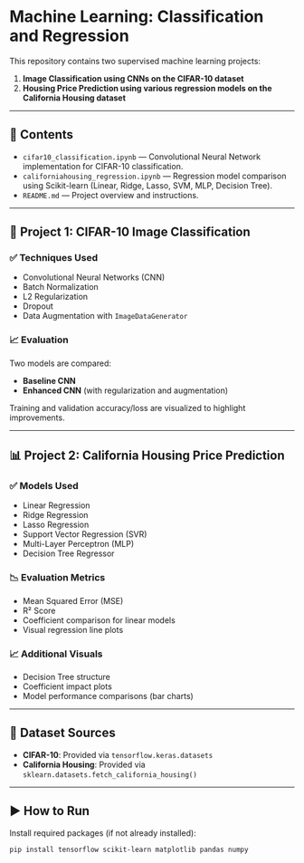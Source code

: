 # Machine Learning: Classification and Regression

This repository contains two supervised machine learning projects:

1. **Image Classification using CNNs on the CIFAR-10 dataset**
2. **Housing Price Prediction using various regression models on the California Housing dataset**

---

## 📁 Contents

- `cifar10_classification.ipynb` — Convolutional Neural Network implementation for CIFAR-10 classification.
- `californiahousing_regression.ipynb` — Regression model comparison using Scikit-learn (Linear, Ridge, Lasso, SVM, MLP, Decision Tree).
- `README.md` — Project overview and instructions.

---

## 🧠 Project 1: CIFAR-10 Image Classification

### ✅ Techniques Used

- Convolutional Neural Networks (CNN)
- Batch Normalization
- L2 Regularization
- Dropout
- Data Augmentation with `ImageDataGenerator`

### 📈 Evaluation

Two models are compared:

- **Baseline CNN**
- **Enhanced CNN** (with regularization and augmentation)

Training and validation accuracy/loss are visualized to highlight improvements.

---

## 📊 Project 2: California Housing Price Prediction

### ✅ Models Used

- Linear Regression
- Ridge Regression
- Lasso Regression
- Support Vector Regression (SVR)
- Multi-Layer Perceptron (MLP)
- Decision Tree Regressor

### 📉 Evaluation Metrics

- Mean Squared Error (MSE)
- R² Score
- Coefficient comparison for linear models
- Visual regression line plots

### 📈 Additional Visuals

- Decision Tree structure
- Coefficient impact plots
- Model performance comparisons (bar charts)

---

## 💾 Dataset Sources

- **CIFAR-10**: Provided via `tensorflow.keras.datasets`
- **California Housing**: Provided via `sklearn.datasets.fetch_california_housing()`

---

## ▶️ How to Run

Install required packages (if not already installed):

```bash
pip install tensorflow scikit-learn matplotlib pandas numpy

